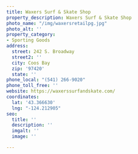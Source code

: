 ```yaml
---
title: Waxers Surf & Skate Shop
property_description: Waxers Surf & Skate Shop
photo_name: "/img/waxersretailpg.jpg"
photo_alt: ''
property_category:
- Sporting Goods
address:
  street: 242 S. Broadway
  street2: ''
  city: Coos Bay
  zip: '97420'
  state: ''
phone_local: "(541) 266-9020"
phone_toll_free: ''
website: https://waxerssurfandskate.com/
coordinates:
  lat: '43.366630'
  lng: "-124.212905"
seo:
  title: ''
  description: ''
  imgalt: ''
  image: ''

---
```


